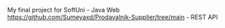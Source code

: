 My final project for SoftUni - Java Web 
https://github.com/Sumeyaxd/Prodavalnik-Supplier/tree/main - REST API
